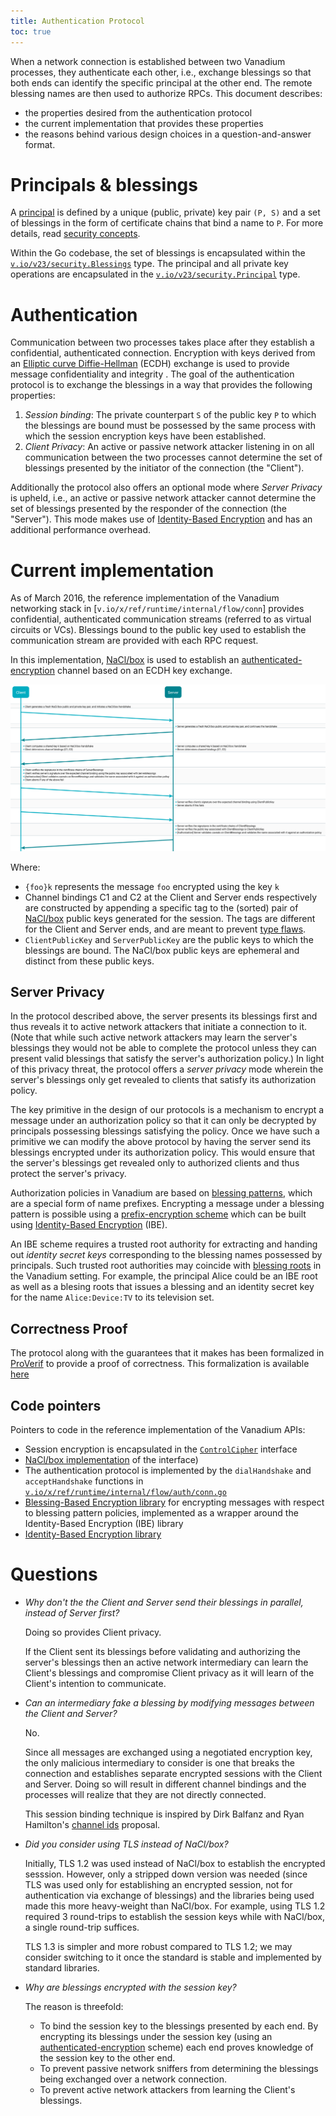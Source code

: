 ```yaml
---
title: Authentication Protocol
toc: true
---
```


When a network connection is established between two Vanadium processes, they
authenticate each other, i.e., exchange blessings so that both ends can identify
the specific principal at the other end. The remote blessing names are then used
to authorize RPCs.  This document describes:
- the properties desired from the authentication protocol
- the current implementation that provides these properties
- the reasons behind various design choices in a question-and-answer format.

# Principals & blessings

A [principal] is defined by a unique (public, private) key pair `(P, S)` and a
set of blessings in the form of certificate chains that bind a name to `P`.  For
more details, read [security concepts].

Within the Go codebase, the set of blessings is encapsulated within the
[`v.io/v23/security.Blessings`] type. The principal and all private key
operations are encapsulated in the [`v.io/v23/security.Principal`] type.

# Authentication

Communication between two processes takes place after they establish a
confidential, authenticated connection. Encryption with keys derived from an
[Elliptic curve Diffie-Hellman] (ECDH) exchange is used to provide message
confidentiality and integrity . The goal of the authentication protocol is to
exchange the blessings in a way that provides the following properties:

1. _Session binding_: The private counterpart `S` of the public key `P` to which
the blessings are bound must be possessed by the same process with which the
session encryption keys have been established.
2. _Client Privacy_: An active or passive network attacker listening in on all
communication between the two processes cannot determine the set of blessings
presented by the initiator of the connection (the "Client").

Additionally the protocol also offers an optional mode where _Server Privacy_
is upheld, i.e., an active or passive network attacker cannot determine the set
of blessings presented by the responder of the connection (the "Server"). This
mode makes use of [Identity-Based Encryption] and has an additional performance
overhead.

# Current implementation

As of March 2016, the reference implementation of the Vanadium networking stack
in [`v.io/x/ref/runtime/internal/flow/conn`] provides confidential,
authenticated communication streams (referred to as virtual circuits or VCs).
Blessings bound to the public key used to establish the communication stream are
provided with each RPC request.

In this implementation, [NaCl/box] is used to establish an
[authenticated-encryption] channel based on an ECDH key exchange.

![Authentication flow diagram](/2016/images/authentication-flow.svg)

Where:
- `{foo}k` represents the message `foo` encrypted using the key `k`
- Channel bindings C1 and C2 at the Client and Server ends respectively are
  constructed by appending a specific tag to the (sorted) pair of [NaCl/box]
  public keys generated for the session. The tags are different for the Client
  and Server ends, and are meant to prevent [type
  flaws](http://citeseerx.ist.psu.edu/viewdoc/download?doi=10.1.1.106.6010&rep=rep1&type=pdf).
- `ClientPublicKey` and `ServerPublicKey` are the public keys to which the
  blessings are bound. The NaCl/box public keys are ephemeral and distinct from
  these public keys.

## Server Privacy

In the protocol described above, the server presents its blessings first and
thus reveals it to active network attackers that initiate a connection to it.
(Note that while such active network attackers may learn the server's blessings
they would not be able to complete the protocol unless they can present valid
blessings that satisfy the server's authorization policy.) In light of this
privacy threat, the protocol offers a _server privacy_ mode wherein the server's
blessings only get revealed to clients that satisfy its authorization policy.

The key primitive in the design of our protocols is a mechanism to encrypt a
message under an authorization policy so that it can only be decrypted by
principals possessing blessings satisfying the policy. Once we have such a
primitive we can modify the above protocol by having the server send its
blessings encrypted under its authorization policy. This would ensure that the
server's blessings get revealed only to authorized clients and thus protect the
server's privacy.

Authorization policies in Vanadium are based on [blessing patterns], which are a
special form of name prefixes. Encrypting a message under a blessing pattern is
possible using a [prefix-encryption scheme](https://eprint.iacr.org/2013/068.pdf) which can be built
using [Identity-Based Encryption] (IBE).

An IBE scheme requires a trusted root authority for extracting and handing out
_identity secret keys_ corresponding to the blessing names possessed by principals.
Such trusted root authorities may coincide with [blessing roots] in the Vanadium setting.
For example, the principal Alice could be an IBE root as well as a blesing roots that
issues a blessing and an identity secret key for the name `Alice:Device:TV` to its
television set.

## Correctness Proof

The protocol along with the guarantees that it makes has been formalized in
[ProVerif] to provide a proof of correctness. This formalization is available
[here](https://vanadium.github.io/proofs/authentication/)

## Code pointers

Pointers to code in the reference implementation of the Vanadium APIs:
- Session encryption is encapsulated in the
  [`ControlCipher`](https://vanadium.googlesource.com/release.go.x.ref/+/master/runtime/internal/flow/crypto/control_cipher.go)
  interface
- [NaCl/box implementation](https://vanadium.googlesource.com/release.go.x.ref/+/master/runtime/internal/flow/crypto/box_cipher.go) of the interface)
- The authentication protocol is implemented by the `dialHandshake` and
  `acceptHandshake` functions in
  [`v.io/x/ref/runtime/internal/flow/auth/conn.go`](https://vanadium.googlesource.com/release.go.x.ref/+/master/runtime/internal/flow/conn/auth.go)
- [Blessing-Based Encryption library](https://godoc.org/v.io/x/ref/lib/security/bcrypter) for encrypting messages with respect to blessing pattern policies,
  implemented as a wrapper around the Identity-Based Encryption (IBE) library
- [Identity-Based Encryption library](https://godoc.org/v.io/x/lib/ibe)


# Questions

- *Why don't the the Client and Server send their blessings in parallel, instead
  of Server first?*

  Doing so provides Client privacy.

  If the Client sent its blessings before validating and authorizing the
  server's blessings then an active network intermediary can learn the Client's
  blessings and compromise Client privacy as it will learn of the Client's
  intention to communicate.

- *Can an intermediary fake a blessing by modifying messages between the Client
  and Server?*

  No.

  Since all messages are exchanged using a negotiated encryption key, the only
  malicious intermediary to consider is one that breaks the connection and
  establishes separate encrypted sessions with the Client and Server. Doing so
  will result in different channel bindings and the processes will realize that
  they are not directly connected.

  This session binding technique is inspired by Dirk Balfanz and Ryan Hamilton's
  [channel ids] proposal.

- *Did you consider using TLS instead of NaCl/box?*

  Initially, TLS 1.2 was used instead of NaCl/box to establish the encrypted
  sesssion. However, only a stripped down version was needed (since TLS was used
  only for establishing an encrypted session, not for authentication via
  exchange of blessings) and the libraries being used made this more
  heavy-weight than NaCl/box. For example, using TLS 1.2 required 3 round-trips to
  establish the session keys while with NaCl/box, a single round-trip suffices.

  TLS 1.3 is simpler and more robust compared to TLS 1.2; we may consider switching
  to it once the standard is stable and implemented by standard libraries.

- *Why are blessings encrypted with the session key?*

  The reason is threefold:

  - To bind the session key to the blessings presented by each end. By
    encrypting its blessings under the session key (using an
    [authenticated-encryption] scheme) each end proves knowledge of the session
    key to the other end.
  - To prevent passive network sniffers from determining the blessings being
    exchanged over a network connection.
  - To prevent active network attackers from learning the Client's blessings.

[authenticated-encryption]: http://en.wikipedia.org/wiki/Authenticated_encryption
[security concepts]: /2016/concepts/security.html
[Elliptic curve Diffie-Hellman]: http://en.wikipedia.org/wiki/Elliptic_curve_Diffie%E2%80%93Hellman
[session resumption is not used]: https://secure-resumption.com/#channelbindings
[channel ids]: http://tools.ietf.org/html/draft-balfanz-tls-channelid-00
[principal]: /2016/glossary.html#principal
[`v.io/v23/security.Blessings`]: https://godoc.org/v.io/v23/security#Blessings
[`v.io/v23/security.Principal`]: https://godoc.org/v.io/v23/security#Principal
[`v.io/x/ref/runtime/internal/rpc/stream`]: https://godoc.org/v.io/x/ref/runtime/internal/rpc/stream
[NaCl/box]: https://godoc.org/golang.org/x/crypto/nacl/box
[ProVerif]:http://prosecco.gforge.inria.fr/personal/bblanche/proverif/
[Identity-Based Encryption]: https://en.wikipedia.org/wiki/ID-based_encryption
[blessing patterns]: /2016/glossary.html#blessing-pattern
[blessing roots]: /2016/glossary.html#blessing-root
